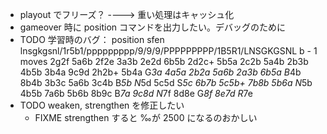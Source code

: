 * playout でフリーズ？ ----> 重い処理はキャッシュ化
* gameover 時に position コマンドを出力したい。デバッグのために
* TODO 学習時のバグ： position sfen lnsgkgsnl/1r5b1/ppppppppp/9/9/9/PPPPPPPPP/1B5R1/LNSGKGSNL b - 1 moves 2g2f 5a6b 2f2e 3a3b 2e2d 6b5b 2d2c+ 5b5a 2c2b 5a4b 2b3b 4b5b 3b4a 9c9d 2h2b+ 5b4a G*3a 4a5a 2b2a 5a6b 2a3b 6b5a B*4b 8b4b 3b3c 5a6b 3c4b B*5b N*5d 5c5d S*5c 6b7b 5c5b+ 7b8b 5b6a N*5b 4b5b 7a6b 5b6b 8b9c B*7a 9c8d N*7f 8d8e G*8f 8e7d R*7e
* TODO weaken, strengthen を修正したい
    * FIXME strengthen すると ‰が 2500 になるのおかしい
